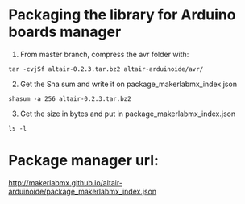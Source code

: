 # Packaging the library for Arduino boards manager

1. From master branch, compress the avr folder with:

```
tar -cvjSf altair-0.2.3.tar.bz2 altair-arduinoide/avr/
```

2. Get the Sha sum and write it on package_makerlabmx_index.json

```
shasum -a 256 altair-0.2.3.tar.bz2
```

3. Get the size in bytes and put in package_makerlabmx_index.json

```
ls -l
```

# Package manager url:

http://makerlabmx.github.io/altair-arduinoide/package_makerlabmx_index.json